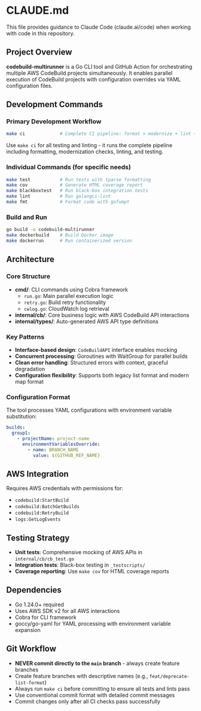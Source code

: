 # CLAUDE.md

This file provides guidance to Claude Code (claude.ai/code) when working with code in this repository.

## Project Overview

**codebuild-multirunner** is a Go CLI tool and GitHub Action for orchestrating multiple AWS CodeBuild projects simultaneously. It enables parallel execution of CodeBuild projects with configuration overrides via YAML configuration files.

## Development Commands

### Primary Development Workflow

```bash
make ci             # Complete CI pipeline: format + modernize + lint + test
```

Use `make ci` for all testing and linting - it runs the complete pipeline including formatting, modernization checks, linting, and testing.

### Individual Commands (for specific needs)

```bash
make test           # Run tests with tparse formatting
make cov            # Generate HTML coverage report
make blackboxtest   # Run black-box integration tests
make lint           # Run golangci-lint
make fmt            # Format code with gofumpt
```

### Build and Run

```bash
go build -o codebuild-multirunner
make dockerbuild    # Build Docker image
make dockerrun      # Run containerized version
```

## Architecture

### Core Structure

- **cmd/**: CLI commands using Cobra framework
  - `run.go`: Main parallel execution logic
  - `retry.go`: Build retry functionality
  - `cwlog.go`: CloudWatch log retrieval
- **internal/cb/**: Core business logic with AWS CodeBuild API interactions
- **internal/types/**: Auto-generated AWS API type definitions

### Key Patterns

- **Interface-based design**: `CodeBuildAPI` interface enables mocking
- **Concurrent processing**: Goroutines with WaitGroup for parallel builds
- **Clean error handling**: Structured errors with context, graceful degradation
- **Configuration flexibility**: Supports both legacy list format and modern map format

### Configuration Format

The tool processes YAML configurations with environment variable substitution:

```yaml
builds:
  group1:
    - projectName: project-name
      environmentVariablesOverride:
        - name: BRANCH_NAME
          value: ${GITHUB_REF_NAME}
```

## AWS Integration

Requires AWS credentials with permissions for:

- `codebuild:StartBuild`
- `codebuild:BatchGetBuilds`
- `codebuild:RetryBuild`
- `logs:GetLogEvents`

## Testing Strategy

- **Unit tests**: Comprehensive mocking of AWS APIs in `internal/cb/cb_test.go`
- **Integration tests**: Black-box testing in `_testscripts/`
- **Coverage reporting**: Use `make cov` for HTML coverage reports

## Dependencies

- Go 1.24.0+ required
- Uses AWS SDK v2 for all AWS interactions
- Cobra for CLI framework
- goccy/go-yaml for YAML processing with environment variable expansion

## Git Workflow

- **NEVER commit directly to the `main` branch** - always create feature branches
- Create feature branches with descriptive names (e.g., `feat/deprecate-list-format`)
- Always run `make ci` before committing to ensure all tests and lints pass
- Use conventional commit format with detailed commit messages
- Commit changes only after all CI checks pass successfully

